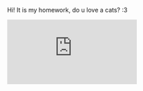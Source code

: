 Hi! It is my homework, do u love a cats? :3

![Иллюстрация к проекту](https://github.com/Kasteas2001/ComputerVisionLab-1/Sourse/Lab1/output.pdf)

